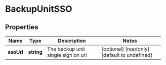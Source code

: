 # BackupUnitSSO

## Properties
| Name | Type | Description | Notes |
| ------------ | ------------- | ------------- | ------------- |
| **ssoUrl** | **string** | The backup unit single sign on url | [optional] [readonly] [default to undefined] |


